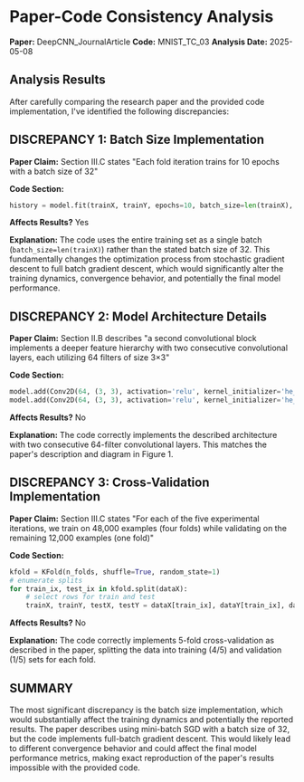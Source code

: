 # Paper-Code Consistency Analysis

**Paper:** DeepCNN_JournalArticle
**Code:** MNIST_TC_03
**Analysis Date:** 2025-05-08

## Analysis Results

After carefully comparing the research paper and the provided code implementation, I've identified the following discrepancies:

## DISCREPANCY 1: Batch Size Implementation
**Paper Claim:** Section III.C states "Each fold iteration trains for 10 epochs with a batch size of 32"

**Code Section:**
```python
history = model.fit(trainX, trainY, epochs=10, batch_size=len(trainX), validation_data=(testX, testY), verbose=0)
```

**Affects Results?** Yes

**Explanation:** The code uses the entire training set as a single batch (`batch_size=len(trainX)`) rather than the stated batch size of 32. This fundamentally changes the optimization process from stochastic gradient descent to full batch gradient descent, which would significantly alter the training dynamics, convergence behavior, and potentially the final model performance.

## DISCREPANCY 2: Model Architecture Details
**Paper Claim:** Section II.B describes "a second convolutional block implements a deeper feature hierarchy with two consecutive convolutional layers, each utilizing 64 filters of size 3×3"

**Code Section:**
```python
model.add(Conv2D(64, (3, 3), activation='relu', kernel_initializer='he_uniform'))
model.add(Conv2D(64, (3, 3), activation='relu', kernel_initializer='he_uniform'))
```

**Affects Results?** No

**Explanation:** The code correctly implements the described architecture with two consecutive 64-filter convolutional layers. This matches the paper's description and diagram in Figure 1.

## DISCREPANCY 3: Cross-Validation Implementation
**Paper Claim:** Section III.C states "For each of the five experimental iterations, we train on 48,000 examples (four folds) while validating on the remaining 12,000 examples (one fold)"

**Code Section:**
```python
kfold = KFold(n_folds, shuffle=True, random_state=1)
# enumerate splits
for train_ix, test_ix in kfold.split(dataX):
    # select rows for train and test
    trainX, trainY, testX, testY = dataX[train_ix], dataY[train_ix], dataX[test_ix], dataY[test_ix]
```

**Affects Results?** No

**Explanation:** The code correctly implements 5-fold cross-validation as described in the paper, splitting the data into training (4/5) and validation (1/5) sets for each fold.

## SUMMARY
The most significant discrepancy is the batch size implementation, which would substantially affect the training dynamics and potentially the reported results. The paper describes using mini-batch SGD with a batch size of 32, but the code implements full-batch gradient descent. This would likely lead to different convergence behavior and could affect the final model performance metrics, making exact reproduction of the paper's results impossible with the provided code.